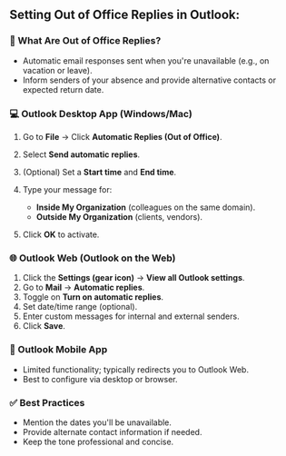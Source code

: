 ## Setting Out of Office Replies in Outlook:

### 📴 What Are Out of Office Replies?

* Automatic email responses sent when you're unavailable (e.g., on vacation or leave).
* Inform senders of your absence and provide alternative contacts or expected return date.

### 💻 Outlook Desktop App (Windows/Mac)

1. Go to **File** → Click **Automatic Replies (Out of Office)**.
2. Select **Send automatic replies**.
3. (Optional) Set a **Start time** and **End time**.
4. Type your message for:

   * **Inside My Organization** (colleagues on the same domain).
   * **Outside My Organization** (clients, vendors).
5. Click **OK** to activate.

### 🌐 Outlook Web (Outlook on the Web)

1. Click the **Settings (gear icon)** → **View all Outlook settings**.
2. Go to **Mail** → **Automatic replies**.
3. Toggle on **Turn on automatic replies**.
4. Set date/time range (optional).
5. Enter custom messages for internal and external senders.
6. Click **Save**.

### 📱 Outlook Mobile App

* Limited functionality; typically redirects you to Outlook Web.
* Best to configure via desktop or browser.


### ✅ Best Practices

* Mention the dates you'll be unavailable.
* Provide alternate contact information if needed.
* Keep the tone professional and concise.
